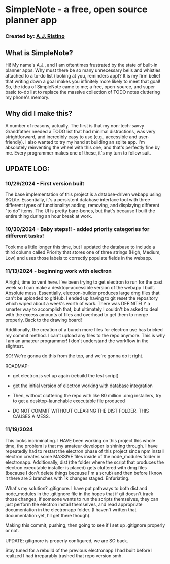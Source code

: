 # SimpleNote - a free, open source planner app

### Created by: [A.J. Ristino](https://www.linkedin.com/in/a-j-ristino-50760a228/)

## What is SimpleNote?

Hi! My name's A.J., and I am oftentimes frustrated by the state of built-in planner apps. Why must there be so many unnecessary bells and whistles attached to a to-do list (looking at you, reminders app)? It is my firm belief that writing down a goal makes you infinitely more
likely to meet that goal! So, the idea of SimpleNote came to me; a free, open-source, and super basic to-do list to replace the massive
collection of TODO notes cluttering my phone's memory.

## Why did I make this?

A number of reasons, actually. The first is that my non-tech-savvy Grandfather needed a TODO list that had minimal distractions, was very
strightforward, and incredibly easy to use (e.g., accessible and user-friendly). I also wanted to try my hand at building an sqlite app. I'm
absolutely reinventing the wheel with this one, and that's perfectly fine by me. Every programmer makes one of these, it's my turn to follow suit.

## UPDATE LOG:

### 10/29/2024 - First version built

The base implementation of this project is a databse-driven webapp using SQLite. Essentially, it's a persistent database interface tool with three
different types of functionality: adding, removing, and displaying different "to do" items. The UI is pretty bare-bones, but that's because I built the entire thing during an hour break at work.

### 10/30/2024 - Baby steps!! - added priority categories for different tasks!

Took me a little longer this time, but I updated the database to include a third column called Priority that stores one of three strings (High, Medium, Low) and uses those labels to correctly populate fields in the webapp.

### 11/13/2024 - beginning work with electron

Alright, time to vent here. I've been trying to get electron to run for the past week so I can make a desktop-accessible version of the webapp I built. Absolute mess. Essentially, electron-builder produces large dmg files that can't be uploaded to gitHub. I ended up having to git reset the repository which wiped about a week's worth of work. There was DEFINITELY a smarter way to accomplish that, but ultimately I couldn't be asked to deal with the excess amounts of files and overhead to get them to merge properly. Back to the drawing board!

Additionally, the creation of a bunch more files for electron use has bricked my commit method. I can't upload any files to the repo anymore.
This is why I am an amateur programmer! I don't understand the workflow in the slightest.

SO! We're gonna do this from the top, and we're gonna do it right.

ROADMAP:

- get electron.js set up again (rebuild the test script)
- get the initial version of electron working with database integration

- Then, without cluttering the repo with like 80 million .dmg installers, try to get a desktop-launchable executable file produced
- DO NOT COMMIT WITHOUT CLEARING THE DIST FOLDER. THIS CAUSES A MESS.

### 11/19/2024

This looks incriminating. I HAVE been working on this project this whole time, the problem is that my amateur developer is shining through.
I have repeatedly had to restart the electron phase of this project since npm install electron creates some MASSIVE files inside of the node_modules
folder in electronapp. Additionally, dist (the folder where the script that produces the electron executable installer is placed) gets cluttered with dmg files (because I don't delete things because I'm a scrub) and then before I know it there are 3 branches with 1k changes staged. Enfuriating.

What's my solution? .gitignore. I have put pathways to both dist and node_modules in the .gitignore file in the hopes that if git doesn't track those
changes, if someone wants to run the scripts themselves, they can just perform the electron install themselves, and read appropriate documentation
in the electronapp folder. (I haven't written that documentation yet, I'll get there though).

Making this commit, pushing, then going to see if I set up .gitignore properly or not.

UPDATE: gitignore is properly configured, we are SO back.

Stay tuned for a rebuild of the previous electronapp I had built before I realized I had irreparably trashed that repo version smh.